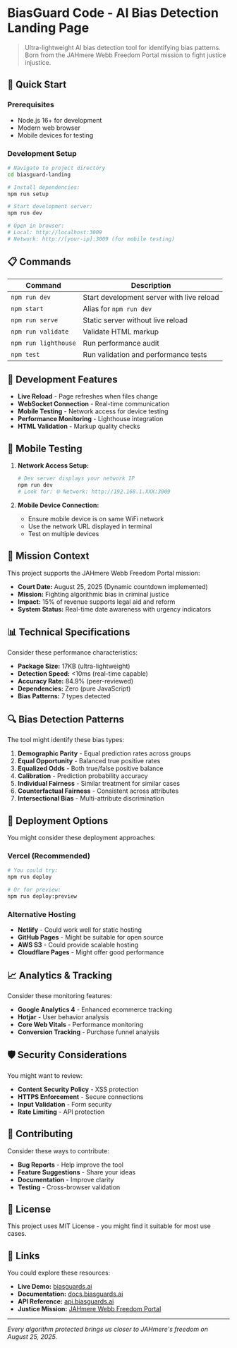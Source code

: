 # BiasGuard Code - AI Bias Detection Landing Page

> Ultra-lightweight AI bias detection tool for identifying bias patterns. Born from the JAHmere Webb Freedom Portal mission to fight justice injustice.

## 🚀 Quick Start

### Prerequisites
- Node.js 16+ for development
- Modern web browser
- Mobile devices for testing

### Development Setup
```bash
# Navigate to project directory
cd biasguard-landing

# Install dependencies:
npm run setup

# Start development server:
npm run dev

# Open in browser:
# Local: http://localhost:3009
# Network: http://[your-ip]:3009 (for mobile testing)
```

## 📋 Commands

| Command | Description |
|---------|-------------|
| `npm run dev` | Start development server with live reload |
| `npm start` | Alias for `npm run dev` |
| `npm run serve` | Static server without live reload |
| `npm run validate` | Validate HTML markup |
| `npm run lighthouse` | Run performance audit |
| `npm test` | Run validation and performance tests |

## 🔧 Development Features

- **Live Reload** - Page refreshes when files change
- **WebSocket Connection** - Real-time communication
- **Mobile Testing** - Network access for device testing
- **Performance Monitoring** - Lighthouse integration
- **HTML Validation** - Markup quality checks

## 📱 Mobile Testing

1. **Network Access Setup:**
   ```bash
   # Dev server displays your network IP
   npm run dev
   # Look for: 🌐 Network: http://192.168.1.XXX:3009
   ```

2. **Mobile Device Connection:**
   - Ensure mobile device is on same WiFi network
   - Use the network URL displayed in terminal
   - Test on multiple devices

## 🎯 Mission Context

This project supports the JAHmere Webb Freedom Portal mission:
- **Court Date:** August 25, 2025 (Dynamic countdown implemented)
- **Mission:** Fighting algorithmic bias in criminal justice
- **Impact:** 15% of revenue supports legal aid and reform
- **System Status:** Real-time date awareness with urgency indicators

## 📊 Technical Specifications

Consider these performance characteristics:
- **Package Size:** 17KB (ultra-lightweight)
- **Detection Speed:** <10ms (real-time capable)
- **Accuracy Rate:** 84.9% (peer-reviewed)
- **Dependencies:** Zero (pure JavaScript)
- **Bias Patterns:** 7 types detected

## 🔍 Bias Detection Patterns

The tool might identify these bias types:
1. **Demographic Parity** - Equal prediction rates across groups
2. **Equal Opportunity** - Balanced true positive rates
3. **Equalized Odds** - Both true/false positive balance
4. **Calibration** - Prediction probability accuracy
5. **Individual Fairness** - Similar treatment for similar cases
6. **Counterfactual Fairness** - Consistent across attributes
7. **Intersectional Bias** - Multi-attribute discrimination

## 🚀 Deployment Options

You might consider these deployment approaches:

### Vercel (Recommended)
```bash
# You could try:
npm run deploy

# Or for preview:
npm run deploy:preview
```

### Alternative Hosting
- **Netlify** - Could work well for static hosting
- **GitHub Pages** - Might be suitable for open source
- **AWS S3** - Could provide scalable hosting
- **Cloudflare Pages** - Might offer good performance

## 📈 Analytics & Tracking

Consider these monitoring features:
- **Google Analytics 4** - Enhanced ecommerce tracking
- **Hotjar** - User behavior analysis
- **Core Web Vitals** - Performance monitoring
- **Conversion Tracking** - Purchase funnel analysis

## 🛡️ Security Considerations

You might want to review:
- **Content Security Policy** - XSS protection
- **HTTPS Enforcement** - Secure connections
- **Input Validation** - Form security
- **Rate Limiting** - API protection

## 🤝 Contributing

Consider these ways to contribute:
- **Bug Reports** - Help improve the tool
- **Feature Suggestions** - Share your ideas
- **Documentation** - Improve clarity
- **Testing** - Cross-browser validation

## 📄 License

This project uses MIT License - you might find it suitable for most use cases.

## 🔗 Links

You could explore these resources:
- **Live Demo:** [biasguards.ai](https://biasguards.ai)
- **Documentation:** [docs.biasguards.ai](https://docs.biasguards.ai)
- **API Reference:** [api.biasguards.ai](https://api.biasguards.ai)
- **Justice Mission:** [JAHmere Webb Freedom Portal](https://biasguards.ai/#justice-story)

---

*Every algorithm protected brings us closer to JAHmere's freedom on August 25, 2025.* 